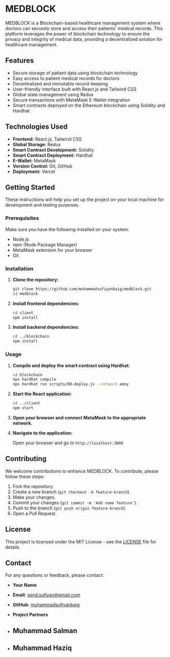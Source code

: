 # MEDBLOCK

MEDBLOCK is a Blockchain-based healthcare management system where doctors can securely store and access their patients' medical records. This platform leverages the power of blockchain technology to ensure the privacy and integrity of medical data, providing a decentralized solution for healthcare management.

## Features

- Secure storage of patient data using blockchain technology
- Easy access to patient medical records for doctors
- Decentralized and immutable record-keeping
- User-friendly interface built with React.js and Tailwind CSS
- Global state management using Redux
- Secure transactions with MetaMask E-Wallet integration
- Smart contracts deployed on the Ethereum blockchain using Solidity and Hardhat

## Technologies Used

- **Frontend:** React.js, Tailwind CSS
- **Global Storage:** Redux
- **Smart Contract Development:** Solidity
- **Smart Contract Deployment:** Hardhat
- **E-Wallet:** MetaMask
- **Version Control:** Git, GitHub
- **Deployment:** Vercel

## Getting Started

These instructions will help you set up the project on your local machine for development and testing purposes.

### Prerequisites

Make sure you have the following installed on your system:

- Node.js
- npm (Node Package Manager)
- MetaMask extension for your browser
- Git

### Installation

1. **Clone the repository:**

   ```bash
   git clone https://github.com/muhammadsufiyanbaig/medblock.git
   cd medblock
   ```

2. **Install frontend dependencies:**

   ```bash
   cd client
   npm install
   ```

3. **Install backend dependencies:**

   ```bash
   cd ../blockchain
   npm install
   ```

### Usage

1. **Compile and deploy the smart contract using Hardhat:**

   ```bash
   cd blockchain
   npx hardhat compile
   npx hardhat run scripts/00-deploy.js --network amoy
   ```

2. **Start the React application:**

   ```bash
   cd ../client
   npm start
   ```

3. **Open your browser and connect MetaMask to the appropriate network.**

4. **Navigate to the application:**

   Open your browser and go to `http://localhost:3000`

## Contributing

We welcome contributions to enhance MEDBLOCK. To contribute, please follow these steps:

1. Fork the repository.
2. Create a new branch (`git checkout -b feature-branch`).
3. Make your changes.
4. Commit your changes (`git commit -m 'Add some feature'`).
5. Push to the branch (`git push origin feature-branch`).
6. Open a Pull Request.

## License

This project is licensed under the MIT License - see the [LICENSE](LICENSE) file for details.

## Contact

For any questions or feedback, please contact:

- **Your Name**
- **Email:** send.sufiyan@gmail.com
- **GitHub:** [muhammadsufiyanbaig](https://github.com/muhammadsufiyanbaig)

- **Project Partners**
- ## Muhammad Salman
- ## Muhammad Haziq